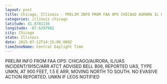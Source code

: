 ```yaml
---
layout: post
title: Chicago, Illinois - PRELIM INFO FROM FAA OPS CHICAGO AURORA IL UAS INCIDENT 1915C ARR ATCT ADVISED BELL
categories: illinois chicago
latitude: 41.8781136
longitude: -87.6297982
city: Chicago
state: Illinois
date: 2015-07-12T14:15:00.000Z
timeZoneName: Central Daylight Time
---
```


PRELIM INFO FROM FAA OPS: CHICAGO/AURORA, IL/UAS INCIDENT/1915C/ARR ATCT ADVISED BELL B06, REPORTED UAS, TYPE UNKN, AT 900 FEET, 1.5 E ARR, MOVING NORTH TO SOUTH. NO EVASIVE ACTION REPORTED. UNKN IF LEOS NOTIFIED 